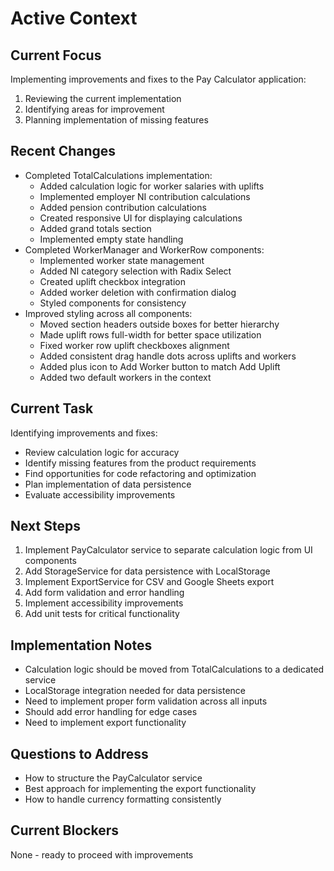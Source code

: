 # Active Context

## Current Focus

Implementing improvements and fixes to the Pay Calculator application:

1. Reviewing the current implementation
2. Identifying areas for improvement
3. Planning implementation of missing features

## Recent Changes

- Completed TotalCalculations implementation:
  - Added calculation logic for worker salaries with uplifts
  - Implemented employer NI contribution calculations
  - Added pension contribution calculations
  - Created responsive UI for displaying calculations
  - Added grand totals section
  - Implemented empty state handling
- Completed WorkerManager and WorkerRow components:
  - Implemented worker state management
  - Added NI category selection with Radix Select
  - Created uplift checkbox integration
  - Added worker deletion with confirmation dialog
  - Styled components for consistency
- Improved styling across all components:
  - Moved section headers outside boxes for better hierarchy
  - Made uplift rows full-width for better space utilization
  - Fixed worker row uplift checkboxes alignment
  - Added consistent drag handle dots across uplifts and workers
  - Added plus icon to Add Worker button to match Add Uplift
  - Added two default workers in the context

## Current Task

Identifying improvements and fixes:

- Review calculation logic for accuracy
- Identify missing features from the product requirements
- Find opportunities for code refactoring and optimization
- Plan implementation of data persistence
- Evaluate accessibility improvements

## Next Steps

1. Implement PayCalculator service to separate calculation logic from UI components
2. Add StorageService for data persistence with LocalStorage
3. Implement ExportService for CSV and Google Sheets export
4. Add form validation and error handling
5. Implement accessibility improvements
6. Add unit tests for critical functionality

## Implementation Notes

- Calculation logic should be moved from TotalCalculations to a dedicated service
- LocalStorage integration needed for data persistence
- Need to implement proper form validation across all inputs
- Should add error handling for edge cases
- Need to implement export functionality

## Questions to Address

- How to structure the PayCalculator service
- Best approach for implementing the export functionality
- How to handle currency formatting consistently

## Current Blockers

None - ready to proceed with improvements
